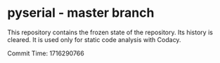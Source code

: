 # pyserial - master branch

This repository contains the frozen state of the repository.
Its history is cleared. It is used only for static code
analysis with Codacy.

Commit Time: 1716290766